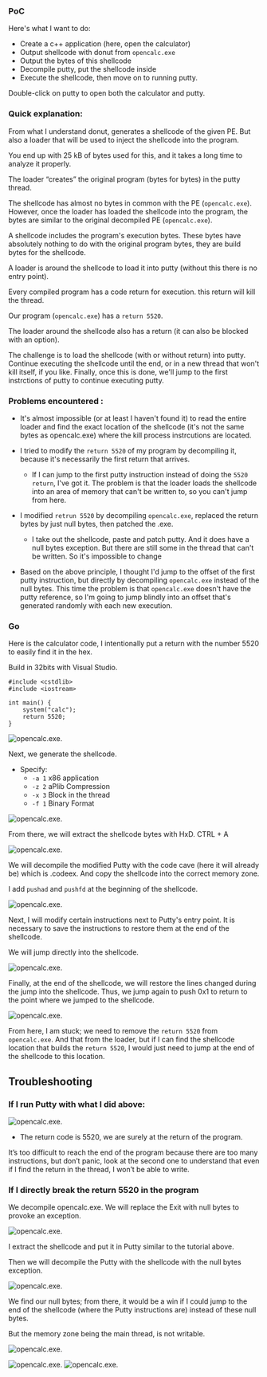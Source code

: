 ### PoC

Here's what I want to do:

- Create a c++ application (here, open the calculator)
- Output shellcode with donut from `opencalc.exe`
- Output the bytes of this shellcode
- Decompile putty, put the shellcode inside
- Execute the shellcode, then move on to running putty.

Double-click on putty to open both the calculator and putty.

### Quick explanation:

From what I understand donut, generates a shellcode of the given PE. But also a loader that will be used to inject the shellcode into the program.

You end up with 25 kB of bytes used for this, and it takes a long time to analyze it properly.

The loader “creates” the original program (bytes for bytes) in the putty thread.

The shellcode has almost no bytes in common with the PE (`opencalc.exe`).
However, once the loader has loaded the shellcode into the program, the bytes are similar to the original decompiled PE (`opencalc.exe`).

A shellcode includes the program's execution bytes. These bytes have absolutely nothing to do with the original program bytes, they are build bytes for the shellcode.

A loader is around the shellcode to load it into putty (without this there is no entry point).


Every compiled program has a code return for execution. this return will kill the thread.

Our program (`opencalc.exe`) has a `return 5520`.

The loader around the shellcode also has a return (it can also be blocked with an option).


The challenge is to load the shellcode (with or without return) into putty. Continue executing the shellcode until the end, or in a new thread that won't kill itself, if you like.
Finally, once this is done, we'll jump to the first instrctions of putty to continue executing putty.



### Problems encountered :

- It's almost impossible (or at least I haven't found it) to read the entire loader and find the exact location of the shellcode (it's not the same bytes as opencalc.exe) where the kill process instrcutions are located.

- I tried to modify the `return 5520` of my program by decompiling it, because it's necessarily the first return that arrives.
    - If I can jump to the first putty instruction instead of doing the `5520 return`, I've got it.
The problem is that the loader loads the shellcode into an area of memory that can't be written to, so you can't jump from here.


- I modified `retrun 5520` by decompiling `opencalc.exe`, replaced the return bytes by just null bytes, then patched the .exe.
    - I take out the shellcode, paste and patch putty. And it does have a null bytes exception. But there are still some in the thread that can't be written. So it's impossible to change


- Based on the above principle, I thought I'd jump to the offset of the first putty instruction, but directly by decompiling `opencalc.exe` instead of the null bytes. This time the problem is that `opencalc.exe` doesn't have the putty reference, so I'm going to jump blindly into an offset that's generated randomly with each new execution.


### Go

Here is the calculator code, I intentionally put a return with the number 5520 to easily find it in the hex.

Build in 32bits with Visual Studio.

```
#include <cstdlib>
#include <iostream>

int main() {
    system("calc");
    return 5520;
}

```
![opencalc.exe](./img/opencalc.gif).

Next, we generate the shellcode.

- Specify:
    - `-a 1` x86 application
    - `-z 2` aPlib Compression
    - `-x 3` Block in the thread
    - `-f 1` Binary Format

![opencalc.exe](./img/shellcode.png).


From there, we will extract the shellcode bytes with HxD. CTRL + A


![opencalc.exe](./img/hxd.png).


We will decompile the modified Putty with the code cave (here it will already be) which is .codeex.
And copy the shellcode into the correct memory zone.

I add `pushad` and `pushfd` at the beginning of the shellcode.

![opencalc.exe](./img/puttyshell.gif).

Next, I will modify certain instructions next to Putty's entry point.
It is necessary to save the instructions to restore them at the end of the shellcode.

We will jump directly into the shellcode.

![opencalc.exe](./img/puttyshelljmp.gif).

Finally, at the end of the shellcode, we will restore the lines changed during the jump into the shellcode. Thus, we jump again to push 0x1 to return to the point where we jumped to the shellcode.

![opencalc.exe](./img/shelljmp.png).


From here, I am stuck; we need to remove the `return 5520` from `opencalc.exe`. And that from the loader, but if I can find the shellcode location that builds the `return 5520`, I would just need to jump at the end of the shellcode to this location.


## Troubleshooting
### If I run Putty with what I did above:

![opencalc.exe](./img/puttyplusshell.gif).

- The return code is 5520, we are surely at the return of the program.

It’s too difficult to reach the end of the program because there are too many instructions, but don’t panic, look at the second one to understand that even if I find the return in the thread, I won’t be able to write.

### If I directly break the return 5520 in the program

We decompile opencalc.exe.
We will replace the Exit with null bytes to provoke an exception.

![opencalc.exe](./img/shellexit.png).

I extract the shellcode and put it in Putty similar to the tutorial above.

Then we will decompile the Putty with the shellcode with the null bytes exception.

![opencalc.exe](./img/shellcodenullbytes.gif).

We find our null bytes; from there, it would be a win if I could jump to the end of the shellcode (where the Putty instructions are) instead of these null bytes.

But the memory zone being the main thread, is not writable.

![opencalc.exe](./img/errorecritable.gif).

![opencalc.exe](./img/error1.png).
![opencalc.exe](./img/error2.png).
